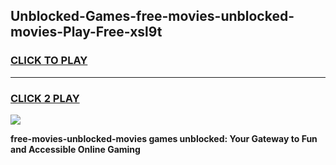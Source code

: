 
## Unblocked-Games-free-movies-unblocked-movies-Play-Free-xsl9t
<h3>
<a href="https://premium76.site?title=free-movies-unblocked-movies&ref=23A">CLICK TO PLAY</a></h3>
<hr>

<h3>
<a href="https://premium76.site?title=free-movies-unblocked-movies&ref=23A">CLICK 2 PLAY</a>
  
</h3>

<a href="https://premium76.site?title=free-movies-unblocked-movies&ref=23A"><img src="https://clearcache.store/games.png"></a>


**free-movies-unblocked-movies games unblocked: Your Gateway to Fun and Accessible Online Gaming**

